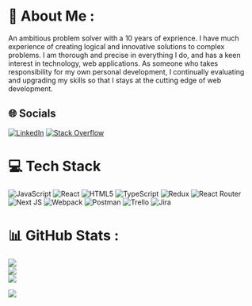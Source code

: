 # 💫 About Me :
An ambitious problem solver with a 10 years of exprience. I have much experience of creating logical and innovative solutions to complex problems. I am thorough and precise in everything I do, and has a keen interest in technology, web applications. As someone who takes responsibility for my own personal development, I continually evaluating and upgrading my skills so that I stays at the cutting edge of web development.

## 🌐 Socials
[![LinkedIn](https://img.shields.io/badge/LinkedIn-%230077B5.svg?logo=linkedin&logoColor=white)](https://www.linkedin.com/in/omidgharib/) [![Stack Overflow](https://img.shields.io/badge/-Stackoverflow-FE7A16?logo=stack-overflow&logoColor=white)](https://stackoverflow.com/users/3340330/omid-gharib) 
# 💻 Tech Stack
![JavaScript](https://img.shields.io/badge/javascript-%23323330.svg?style=for-the-badge&logo=javascript&logoColor=%23F7DF1E) ![React](https://img.shields.io/badge/react-%2320232a.svg?style=for-the-badge&logo=react&logoColor=%2361DAFB) ![HTML5](https://img.shields.io/badge/html5-%23E34F26.svg?style=for-the-badge&logo=html5&logoColor=white)  ![TypeScript](https://img.shields.io/badge/typescript-%23007ACC.svg?style=for-the-badge&logo=typescript&logoColor=white) ![Redux](https://img.shields.io/badge/redux-%23593d88.svg?style=for-the-badge&logo=redux&logoColor=white) ![React Router](https://img.shields.io/badge/React_Router-CA4245?style=for-the-badge&logo=react-router&logoColor=white) ![Next JS](https://img.shields.io/badge/Next-black?style=for-the-badge&logo=next.js&logoColor=white) ![Webpack](https://img.shields.io/badge/webpack-%238DD6F9.svg?style=for-the-badge&logo=webpack&logoColor=black) ![Postman](https://img.shields.io/badge/Postman-FF6C37?style=for-the-badge&logo=postman&logoColor=white) ![Trello](https://img.shields.io/badge/Trello-%23026AA7.svg?style=for-the-badge&logo=Trello&logoColor=white) ![Jira](https://img.shields.io/badge/jira-%230A0FFF.svg?style=for-the-badge&logo=jira&logoColor=white)
<!--
**omidgharib/omidgharib** is a ✨ _special_ ✨ repository because its `README.md` (this file) appears on your GitHub profile.

Here are some ideas to get you started:

- 🔭 I’m currently working on ...
- 🌱 I’m currently learning ...
- 👯 I’m looking to collaborate on ...
- 🤔 I’m looking for help with ...
- 💬 Ask me about ...
- 📫 How to reach me: ...
- 😄 Pronouns: ...
- ⚡ Fun fact: ...
-->

# 📊 GitHub Stats :
![](https://github-readme-stats.vercel.app/api?username=omidgharib&theme=buefy&hide_border=false&include_all_commits=true&count_private=true)<br/>
![](https://github-readme-streak-stats.herokuapp.com/?user=omidgharib&theme=buefy&hide_border=false)<br/>
![](https://github-readme-stats.vercel.app/api/top-langs/?username=omidgharib&theme=buefy&hide_border=false&include_all_commits=true&count_private=true&layout=compact)

[![](https://visitcount.itsvg.in/api?id=omidgharib&icon=0&color=0)](https://visitcount.itsvg.in)
